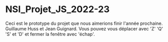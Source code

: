 # NSI_Projet_JS_2022-23
Ceci est le prototype du projet que nous aimerions finir l'année prochaine. Guillaume Huss et Jean Guignard.
Vous pouvez vous déplacer avec 'Z' 'Q' 'S' et 'D' et fermer la fenêtre avec 'échap'.
